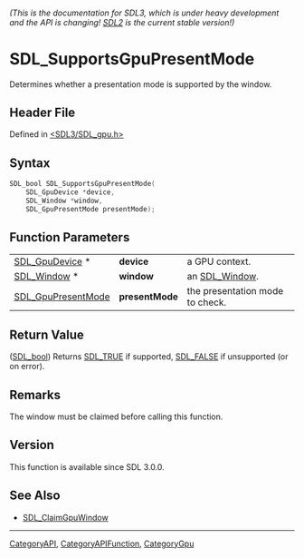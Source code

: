 ###### (This is the documentation for SDL3, which is under heavy development and the API is changing! [SDL2](https://wiki.libsdl.org/SDL2/) is the current stable version!)
# SDL_SupportsGpuPresentMode

Determines whether a presentation mode is supported by the window.

## Header File

Defined in [<SDL3/SDL_gpu.h>](https://github.com/libsdl-org/SDL/blob/main/include/SDL3/SDL_gpu.h)

## Syntax

```c
SDL_bool SDL_SupportsGpuPresentMode(
    SDL_GpuDevice *device,
    SDL_Window *window,
    SDL_GpuPresentMode presentMode);
```

## Function Parameters

|                                          |                 |                                 |
| ---------------------------------------- | --------------- | ------------------------------- |
| [SDL_GpuDevice](SDL_GpuDevice) *         | **device**      | a GPU context.                  |
| [SDL_Window](SDL_Window) *               | **window**      | an [SDL_Window](SDL_Window).    |
| [SDL_GpuPresentMode](SDL_GpuPresentMode) | **presentMode** | the presentation mode to check. |

## Return Value

([SDL_bool](SDL_bool)) Returns [SDL_TRUE](SDL_TRUE) if supported,
[SDL_FALSE](SDL_FALSE) if unsupported (or on error).

## Remarks

The window must be claimed before calling this function.

## Version

This function is available since SDL 3.0.0.

## See Also

- [SDL_ClaimGpuWindow](SDL_ClaimGpuWindow)

----
[CategoryAPI](CategoryAPI), [CategoryAPIFunction](CategoryAPIFunction), [CategoryGpu](CategoryGpu)

